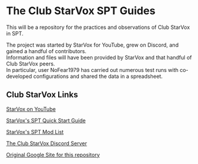 # The Club StarVox SPT Guides
This will be a repository for the practices and observations of Club StarVox in SPT.

The project was started by StarVox for YouTube, grew on Discord, and gained a handful of contributors.  
Information and files will have been provided by StarVox and that handful of Club StarVox peers.  
In particular, user NoFear1979 has carried out numerous test runs with co-developed configurations and shared the data in a spreadsheet.

## Club StarVox Links

[StarVox on YouTube](https://www.youtube.com/channel/UC_NQ0kJpwwjjd708z5YsYeQ)

[StarVox's SPT Quick Start Guide](https://shore-emery-aa6.notion.site/SPT-AKI-Starter-Guide-d3c17ba5bcd94aae88ec382f0c3c1d30)

[StarVox's SPT Mod List](https://starvox.notion.site/StarVox-s-SPT-3-8-3-Mod-List-58c11fea78994e26a094dac43ac85e69)

[The Club StarVox Discord Server](https://discord.gg/9GNEtnK2Yj)

[Original Google Site for this repository](https://sites.google.com/view/club-starvox-spt/home)
